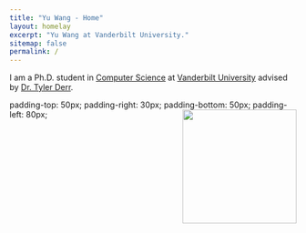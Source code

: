 ```yaml
---
title: "Yu Wang - Home"
layout: homelay
excerpt: "Yu Wang at Vanderbilt University."
sitemap: false
permalink: /
---
```



I am a Ph.D. student in [Computer Science](https://engineering.vanderbilt.edu/eecs/) at [Vanderbilt University](https://vanderbilt.edu) advised by [Dr. Tyler Derr](https://www.cse.msu.edu/~derrtyle/).


<div id="profile">
  padding-top: 50px;
  padding-right: 30px;
  padding-bottom: 50px;
  padding-left: 80px;
<img src="{{site.utl}}{{site.baseutl}}/images/carousel/Profile.png" style="margin:0px 0px; width:200px; display:block; float: right; " />
</div>
  
  
 
